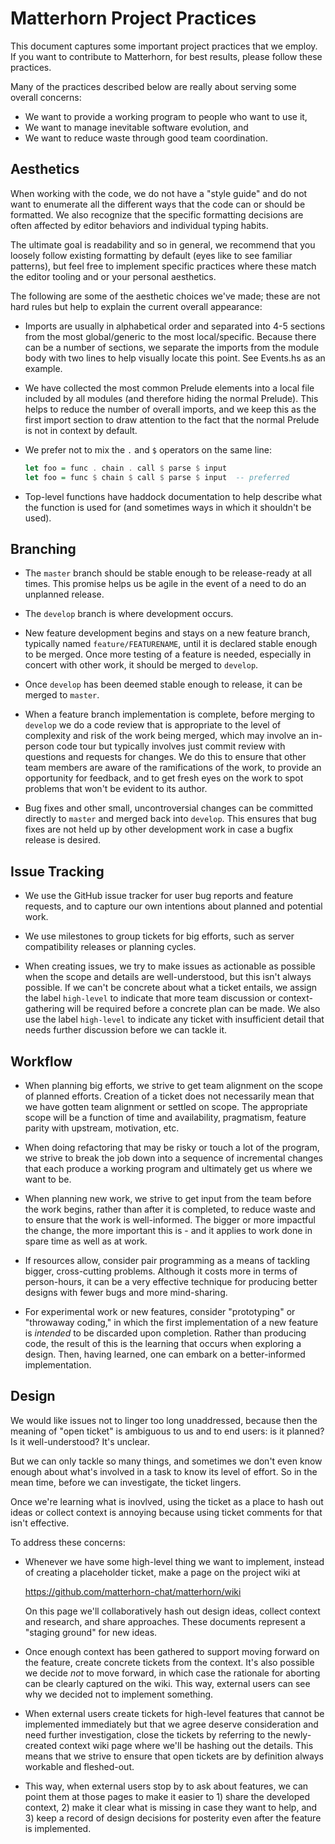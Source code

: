 
Matterhorn Project Practices
============================

This document captures some important project practices that we employ.
If you want to contribute to Matterhorn, for best results, please follow
these practices.

Many of the practices described below are really about serving some
overall concerns:

 * We want to provide a working program to people who want to use it,
 * We want to manage inevitable software evolution, and
 * We want to reduce waste through good team coordination.

Aesthetics
----------

When working with the code, we do not have a "style guide" and do not
want to enumerate all the different ways that the code can or should
be formatted.  We also recognize that the specific formatting
decisions are often affected by editor behaviors and individual typing
habits.

The ultimate goal is readability and so in general, we recommend that
you loosely follow existing formatting by default (eyes like to see
familiar patterns), but feel free to implement specific practices where
these match the editor tooling and or your personal aesthetics.

The following are some of the aesthetic choices we've made; these are
not hard rules but help to explain the current overall appearance:

  * Imports are usually in alphabetical order and separated into 4-5
    sections from the most global/generic to the most local/specific.
    Because there can be a number of sections, we separate the imports
    from the module body with two lines to help visually locate this
    point.  See Events.hs as an example.
    
  * We have collected the most common Prelude elements into a local
    file included by all modules (and therefore hiding the normal
    Prelude).  This helps to reduce the number of overall imports, and
    we keep this as the first import section to draw attention to the
    fact that the normal Prelude is not in context by default.
    
  * We prefer not to mix the `.` and `$` operators on the same line:

    ```haskell
    let foo = func . chain . call $ parse $ input
    let foo = func $ chain $ call $ parse $ input  -- preferred
    ```

  * Top-level functions have haddock documentation to help describe
    what the function is used for (and sometimes ways in which it
    shouldn't be used).
    

Branching
---------

 * The `master` branch should be stable enough to be release-ready at
   all times. This promise helps us be agile in the event of a need to
   do an unplanned release.

 * The `develop` branch is where development occurs.

 * New feature development begins and stays on a new feature branch,
   typically named `feature/FEATURENAME`, until it is declared stable
   enough to be merged. Once more testing of a feature is needed,
   especially in concert with other work, it should be merged to
   `develop`.

 * Once `develop` has been deemed stable enough to release, it can be
   merged to `master`.

 * When a feature branch implementation is complete, before merging to
   `develop` we do a code review that is appropriate to the level of
   complexity and risk of the work being merged, which may involve an
   in-person code tour but typically involves just commit review with
   questions and requests for changes. We do this to ensure that other
   team members are aware of the ramifications of the work, to provide
   an opportunity for feedback, and to get fresh eyes on the work to
   spot problems that won't be evident to its author.

 * Bug fixes and other small, uncontroversial changes can be committed
   directly to `master` and merged back into `develop`. This ensures
   that bug fixes are not held up by other development work in case a
   bugfix release is desired.

Issue Tracking
--------------

 * We use the GitHub issue tracker for user bug reports and feature
   requests, and to capture our own intentions about planned and
   potential work.

 * We use milestones to group tickets for big efforts, such as server
   compatibility releases or planning cycles.

 * When creating issues, we try to make issues as actionable as possible
   when the scope and details are well-understood, but this isn't always
   possible. If we can't be concrete about what a ticket entails, we
   assign the label `high-level` to indicate that more team discussion
   or context-gathering will be required before a concrete plan can be
   made. We also use the label `high-level` to indicate any ticket with
   insufficient detail that needs further discussion before we can
   tackle it.

Workflow
--------

 * When planning big efforts, we strive to get team alignment on the
   scope of planned efforts. Creation of a ticket does not necessarily
   mean that we have gotten team alignment or settled on scope. The
   appropriate scope will be a function of time and availability,
   pragmatism, feature parity with upstream, motivation, etc.

 * When doing refactoring that may be risky or touch a lot of the
   program, we strive to break the job down into a sequence of
   incremental changes that each produce a working program and
   ultimately get us where we want to be.

 * When planning new work, we strive to get input from the team before
   the work begins, rather than after it is completed, to reduce waste
   and to ensure that the work is well-informed. The bigger or more
   impactful the change, the more important this is - and it applies to
   work done in spare time as well as at work.

 * If resources allow, consider pair programming as a means of tackling
   bigger, cross-cutting problems. Although it costs more in terms of
   person-hours, it can be a very effective technique for producing
   better designs with fewer bugs and more mind-sharing.

 * For experimental work or new features, consider "prototyping" or
   "throwaway coding," in which the first implementation of a new
   feature is *intended* to be discarded upon completion. Rather than
   producing code, the result of this is the learning that occurs
   when exploring a design. Then, having learned, one can embark on a
   better-informed implementation.

Design
------

We would like issues not to linger too long unaddressed, because then
the meaning of "open ticket" is ambiguous to us and to end users: is it
planned? Is it well-understood? It's unclear.

But we can only tackle so many things, and sometimes we don't even know
enough about what's involved in a task to know its level of effort. So
in the mean time, before we can investigate, the ticket lingers.

Once we're learning what is inovlved, using the ticket as a place to
hash out ideas or collect context is annoying because using ticket
comments for that isn't effective.

To address these concerns:

 * Whenever we have some high-level thing we want to implement, instead
   of creating a placeholder ticket, make a page on the project wiki at

   https://github.com/matterhorn-chat/matterhorn/wiki

   On this page we'll collaboratively hash out design ideas, collect
   context and research, and share approaches. These documents represent
   a "staging ground" for new ideas.

 * Once enough context has been gathered to support moving forward on
   the feature, create concrete tickets from the context. It's also
   possible we decide *not* to move forward, in which case the rationale
   for aborting can be clearly captured on the wiki. This way, external
   users can see why we decided not to implement something.

 * When external users create tickets for high-level features that
   cannot be implemented immediately but that we agree deserve
   consideration and need further investigation, close the tickets
   by referring to the newly-created context wiki page where we'll
   be hashing out the details. This means that we strive to ensure that
   open tickets are by definition always workable and fleshed-out.

 * This way, when external users stop by to ask about features, we can
   point them at those pages to make it easier to 1) share the developed
   context, 2) make it clear what is missing in case they want to help,
   and 3) keep a record of design decisions for posterity even after the
   feature is implemented.
